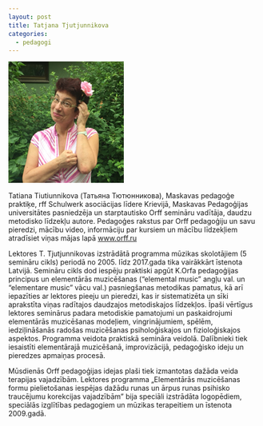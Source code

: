 ```yaml
---
layout: post
title: Tatjana Tjutjunnikova
categories:
  - pedagogi
---
```

![tatiana](/public/tatiana.png)

Tatiana Tiutiunnikova (Татьяна Тютюнникова), Maskavas pedagoģe praktiķe,  rff  Schulwerk asociācijas līdere Krievijā, Maskavas Pedagoģijas universitātes pasniedzēja un  starptautisko Orff semināru vadītāja, daudzu metodisko līdzekļu autore. Pedagoģes rakstus par Orff pedagoģiju un savu pieredzi, mācību video, informāciju par kursiem un mācību līdzekļiem atradīsiet viņas mājas lapā www.orff.ru
<!--content-->
Lektores T. Tjutjunnikovas izstrādātā programma mūzikas skolotājiem (5 semināru cikls) periodā no 2005. līdz 2017.gada tika vairākkārt īstenota Latvijā. 
Semināru cikls dod iespēju praktiski apgūt K.Orfa pedagoģijas principus un elementārās muzicēšanas 
(“elemental music” angļu val. un “elementare music” vācu val.) pasniegšanas metodikas pamatus, kā arī iepazīties ar lektores  pieeju un pieredzi, kas ir sistematizēta un sīki aprakstīta viņas radītajos daudzajos metodiskajos līdzekļos. Īpaši vērtīgus lektores  seminārus padara metodiskie pamatojumi un paskaidrojumi elementārās muzicēšanas modeļiem, vingrinājumiem, spēlēm,  iedziļināšanās radošas muzicēšanas  psiholoģiskajos un fizioloģiskajos   aspektos. Programma veidota praktiskā semināra veidolā. Dalībnieki tiek iesaistīti elementārajā muzicēšanā, improvizācijā, pedagoģisko ideju un pieredzes apmaiņas procesā.
  
Mūsdienās Orff pedagoģijas idejas plaši tiek izmantotas dažāda veida terapijas vajadzībām. Lektores programma „Elementārās muzicēšanas formu pielietošanas iespējas dažādu runas un ārpus runas psihisko traucējumu korekcijas vajadzībām” bija speciāli izstrādāta logopēdiem, speciālās izglītības pedagogiem un mūzikas terapeitiem un īstenota 2009.gadā.

